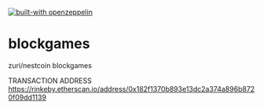 
[![built-with openzeppelin](https://img.shields.io/badge/built%20with-OpenZeppelin-3677FF)](https://docs.openzeppelin.com/)
# blockgames
zuri/nestcoin blockgames

 TRANSACTION ADDRESS
https://rinkeby.etherscan.io/address/0x182f1370b893e13dc2a374a896b8720f09dd1139
